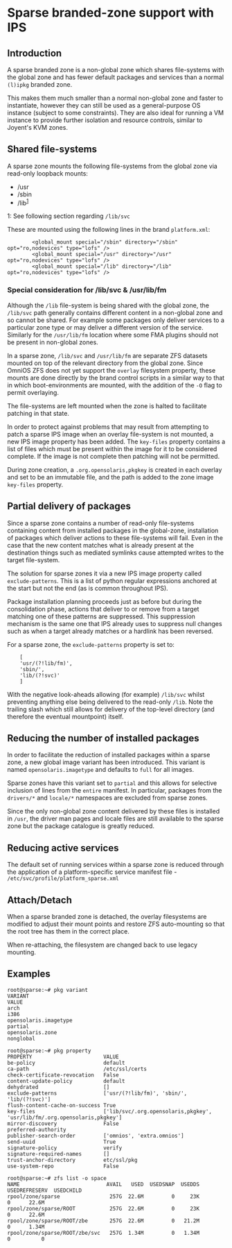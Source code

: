 
# Sparse branded-zone support with IPS

## Introduction

A sparse branded zone is a non-global zone which shares file-systems
with the global zone and has fewer default packages and services than a
normal `(l)ipkg` branded zone.

This makes them much smaller than a normal non-global zone and faster to
instantiate, however they can still be used as a general-purpose OS instance
(subject to some constraints). They are also ideal for running a VM
instance to provide further isolation and resource controls, similar to
Joyent's KVM zones.

## Shared file-systems

A sparse zone mounts the following file-systems from the global zone via
read-only loopback mounts:

* /usr
* /sbin
* /lib<sup>[1](#nblib)</sup>

<a name="nblib">1</a>: See following section regarding `/lib/svc`

These are mounted using the following lines in the brand `platform.xml`:

```
        <global_mount special="/sbin" directory="/sbin" opt="ro,nodevices" type="lofs" />
        <global_mount special="/usr" directory="/usr" opt="ro,nodevices" type="lofs" />
        <global_mount special="/lib" directory="/lib" opt="ro,nodevices" type="lofs" />
```

### Special consideration for /lib/svc & /usr/lib/fm

Although the `/lib` file-system is being shared with the global zone, the
`/lib/svc` path generally contains different content in a non-global zone
and so cannot be shared. For example some packages only deliver services to a
particular zone type or may deliver a different version of the service.
Similarly for the `/usr/lib/fm` location where some FMA plugins should not
be present in non-global zones.

In a sparse zone, `/lib/svc` and `/usr/lib/fm` are separate ZFS datasets
mounted on top of the relevant directory from the global zone. Since OmniOS
ZFS does not yet support the `overlay` filesystem property, these mounts are
done directly by the brand control scripts in a similar way to that in which
boot-environments are mounted, with the addition of the `-O` flag to permit
overlaying.

The file-systems are left mounted when the zone is halted to facilitate
patching in that state.

In order to protect against problems that may result from attempting to
patch a sparse IPS image when an overlay file-system is not mounted,
a new IPS image property has been added. The `key-files` property contains
a list of files which must be present within the image for it to be considered
complete. If the image is not complete then patching will not be permitted.

During zone creation, a `.org.opensolaris,pkgkey` is created in each overlay
 and set to be an immutable file, and the path is added to the zone image
`key-files` property.

## Partial delivery of packages

Since a sparse zone contains a number of read-only file-systems containing
content from installed packages in the global-zone, installation of packages
which deliver actions to these file-systems will fail. Even in the case
that the new content matches what is already present at the destination
things such as mediated symlinks cause attempted writes to the
target file-system.

The solution for sparse zones it via a new IPS image property called
`exclude-patterns`. This is a list of python regular expressions
anchored at the start but not the end (as is common throughout IPS).

Package installation planning proceeds just as before but during the
consolidation phase, actions that deliver to or remove from a target
matching one of these patterns are suppressed. This suppression mechanism
is the same one that IPS already uses to suppress null changes such as when
a target already matches or a hardlink has been reversed.

For a sparse zone, the `exclude-patterns` property is set to:

```
    [
	'usr/(?!lib/fm)',
	'sbin/',
	'lib/(?!svc)'
    ]
```

With the negative look-aheads allowing (for example) `/lib/svc` whilst
preventing anything else being delivered to the read-only `/lib`.
Note the trailing slash which still allows for delivery of the top-level
directory (and therefore the eventual mountpoint) itself.

## Reducing the number of installed packages

In order to facilitate the reduction of installed packages within a sparse
zone, a new global image variant has been introduced. This variant is
named `opensolaris.imagetype` and defaults to `full` for all images.

Sparse zones have this variant set to `partial` and this allows for selective
inclusion of lines from the `entire` manifest. In particular, packages from
the `drivers/*` and `locale/*` namespaces are excluded from sparse zones.

Since the only non-global zone content delivered by these files is installed
in `/usr`, the driver man pages and locale files are still available to the
sparse zone but the package catalogue is greatly reduced.

## Reducing active services

The default set of running services within a sparse zone is reduced through
the application of a platform-specific service manifest file -
`/etc/svc/profile/platform_sparse.xml`

## Attach/Detach

When a sparse branded zone is detached, the overlay filesystems are modified
to adjust their mount points and restore ZFS auto-mounting so that the root
tree has them in the correct place.

When re-attaching, the filesystem are changed back to use legacy mounting.

## Examples

```
root@sparse:~# pkg variant
VARIANT                                                                VALUE
arch                                                                   i386
opensolaris.imagetype                                                  partial
opensolaris.zone                                                       nonglobal
```

```
root@sparse:~# pkg property
PROPERTY                       VALUE
be-policy                      default
ca-path                        /etc/ssl/certs
check-certificate-revocation   False
content-update-policy          default
dehydrated                     []
exclude-patterns               ['usr/(?!lib/fm)', 'sbin/', 'lib/(?!svc)']
flush-content-cache-on-success True
key-files                      ['lib/svc/.org.opensolaris,pkgkey', 'usr/lib/fm/.org.opensolaris,pkgkey']
mirror-discovery               False
preferred-authority
publisher-search-order         ['omnios', 'extra.omnios']
send-uuid                      True
signature-policy               verify
signature-required-names       []
trust-anchor-directory         etc/ssl/pkg
use-system-repo                False
```

```
root@sparse:~# zfs list -o space
NAME                            AVAIL   USED  USEDSNAP  USEDDS  USEDREFRESERV  USEDCHILD
rpool/zone/sparse                257G  22.6M         0     23K              0      22.6M
rpool/zone/sparse/ROOT           257G  22.6M         0     23K              0      22.6M
rpool/zone/sparse/ROOT/zbe       257G  22.6M         0   21.2M              0      1.34M
rpool/zone/sparse/ROOT/zbe/svc   257G  1.34M         0   1.34M              0          0
```

